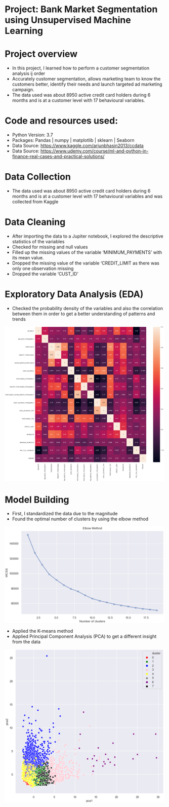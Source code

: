 # Project: Bank Market Segmentation using Unsupervised Machine Learning

# Project overview
* In this project, I learned how to perform a customer segmentation analysis ij order 
* Accurately customer segmentation, allows marketing team to know the customers better, identify their needs and launch targeted ad marketing campaign.
* The data used was about 8950 active credit card holders during 6 months and is at a customer level with 17 behavioural variables.

# Code and resources used:
* Python Version: 3.7
* Packages: Pandas | numpy | matplotlib | sklearn | Seaborn
* Data Source: https://www.kaggle.com/arjunbhasin2013/ccdata
* Data Source: https://www.udemy.com/course/ml-and-python-in-finance-real-cases-and-practical-solutions/

# Data Collection
* The data used was about 8950 active credit card holders during 6 months and is at a customer level with 17 behavioural variables and was collected from Kaggle

# Data Cleaning
* After importing the data to a Jupiter notebook, I explored the descriptive statistics of the variables
* Checked for missing and null values
* Filled up the missing values of the variable ‘MINIMUM_PAYMENTS’ with its mean value.
* Dropped the missing value of the variable ‘CREDIT_LIMIT as there was only one observation missing
* Dropped the variable ‘CUST_ID’

# Exploratory Data Analysis (EDA)
* Checked the probability density of the variables and also the correlation between them in order to get a better understanding of patterns and trends 

![](https://github.com/LeonardoGiroldo/Bank_Marketing_Segmentation/blob/main/Image1.png)

# Model Building
* First, I standardized the data due to the magnitude
* Found the optimal number of clusters by using the elbow method

![](https://github.com/LeonardoGiroldo/Bank_Marketing_Segmentation/blob/main/Image2-Elbow.png)

* Applied the K-means method
* Applied Principal Component Analysis (PCA) to get a different insight from the data

![](https://github.com/LeonardoGiroldo/Bank_Marketing_Segmentation/blob/main/Image3-PCA.png)




